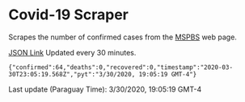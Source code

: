 # Covid-19 Scraper

Scrapes the number of confirmed cases from the [MSPBS](https://www.mspbs.gov.py/covid-19.php) web page.

[JSON Link](https://jmayalag.github.io/covid19-scrape/cases.json)
Updated every 30 minutes.
```
{"confirmed":64,"deaths":0,"recovered":0,"timestamp":"2020-03-30T23:05:19.568Z","pyt":"3/30/2020, 19:05:19 GMT-4"}
```
Last update (Paraguay Time): 3/30/2020, 19:05:19 GMT-4